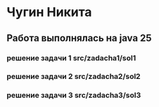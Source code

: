 # Чугин Никита
## Работа выполнялась на java 25
### решение задачи 1 src/zadacha1/sol1
### решение задачи 2 src/zadacha2/sol2
### решение задачи 3 src/zadacha3/sol3
